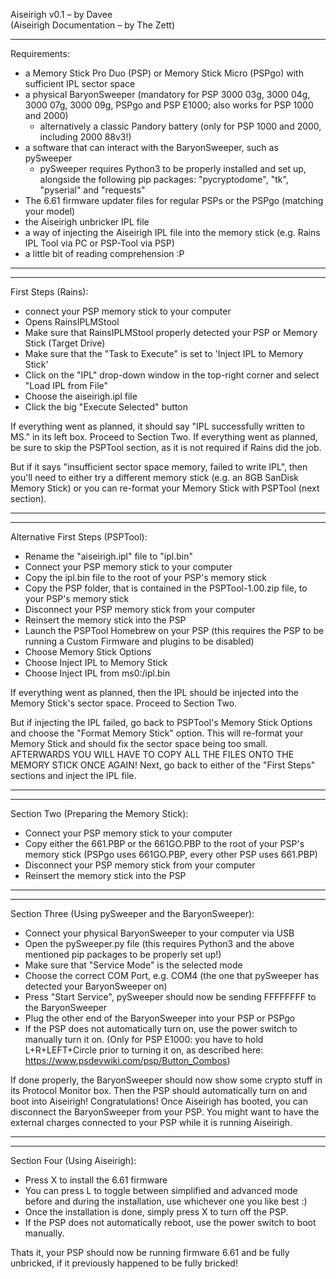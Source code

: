 Aiseirigh v0.1 – by Davee  
(Aiseirigh Documentation – by The Zett)

----------------------------------------------------------------------------------------------------------------------------------------------------------------

Requirements:
- a Memory Stick Pro Duo (PSP) or Memory Stick Micro (PSPgo) with sufficient IPL sector space
- a physical BaryonSweeper (mandatory for PSP 3000 03g, 3000 04g, 3000 07g, 3000 09g, PSPgo and PSP E1000; also works for PSP 1000 and 2000)
	- alternatively a classic Pandory battery (only for PSP 1000 and 2000, including 2000 88v3!)
- a software that can interact with the BaryonSweeper, such as pySweeper
	- pySweeper requires Python3 to be properly installed and set up, alongside the following pip packages: "pycryptodome", "tk", "pyserial" and "requests"
- The 6.61 firmware updater files for regular PSPs or the PSPgo (matching your model)
- the Aiseirigh unbricker IPL file
- a way of injecting the Aiseirigh IPL file into the memory stick (e.g. Rains IPL Tool via PC or PSP-Tool via PSP)
- a little bit of reading comprehension :P

----------------------------------------------------------------------------------------------------------------------------------------------------------------
----------------------------------------------------------------------------------------------------------------------------------------------------------------

First Steps (Rains):
- connect your PSP memory stick to your computer
- Opens RainsIPLMStool
- Make sure that RainsIPLMStool properly detected your PSP or Memory Stick (Target Drive)
- Make sure that the "Task to Execute" is set to 'Inject IPL to Memory Stick'
- Click on the "IPL" drop-down window in the top-right corner and select "Load IPL from File"
- Choose the aiseirigh.ipl file
- Click the big "Execute Selected" button

If everything went as planned, it should say "IPL successfully written to MS." in its left box. Proceed to Section Two.
If everything went as planned, be sure to skip the PSPTool section, as it is not required if Rains did the job.

But if it says "insufficient sector space memory, failed to write IPL", then you'll need to either try a different memory stick (e.g. an 8GB SanDisk Memory Stick) or you can re-format your Memory Stick with PSPTool (next section).

----------------------------------------------------------------------------------------------------------------------------------------------------------------
----------------------------------------------------------------------------------------------------------------------------------------------------------------


Alternative First Steps (PSPTool):
- Rename the "aiseirigh.ipl" file to "ipl.bin"
- Connect your PSP memory stick to your computer
- Copy the ipl.bin file to the root of your PSP's memory stick
- Copy the PSP folder, that is contained in the PSPTool-1.00.zip file, to your PSP's memory stick
- Disconnect your PSP memory stick from your computer
- Reinsert the memory stick into the PSP
- Launch the PSPTool Homebrew on your PSP (this requires the PSP to be running a Custom Firmware and plugins to be disabled)
- Choose Memory Stick Options
- Choose Inject IPL to Memory Stick
- Choose Inject IPL from ms0:/ipl.bin

If everything went as planned, then the IPL should be injected into the Memory Stick's sector space. Proceed to Section Two.

But if injecting the IPL failed, go back to PSPTool's Memory Stick Options and choose the "Format Memory Stick" option. This will re-format your Memory Stick and should fix the sector space being too small.
AFTERWARDS YOU WILL HAVE TO COPY ALL THE FILES ONTO THE MEMORY STICK ONCE AGAIN! Next, go back to either of the "First Steps" sections and inject the IPL file.

----------------------------------------------------------------------------------------------------------------------------------------------------------------
----------------------------------------------------------------------------------------------------------------------------------------------------------------

Section Two (Preparing the Memory Stick):
- Connect your PSP memory stick to your computer
- Copy either the 661.PBP or the 661GO.PBP to the root of your PSP's memory stick (PSPgo uses 661GO.PBP, every other PSP uses 661.PBP)
- Disconnect your PSP memory stick from your computer
- Reinsert the memory stick into the PSP

----------------------------------------------------------------------------------------------------------------------------------------------------------------
----------------------------------------------------------------------------------------------------------------------------------------------------------------


Section Three (Using pySweeper and the BaryonSweeper):
- Connect your physical BaryonSweeper to your computer via USB
- Open the pySweeper.py file (this requires Python3 and the above mentioned pip packages to be properly set up!)
- Make sure that "Service Mode" is the selected mode
- Choose the correct COM Port, e.g. COM4 (the one that pySweeper has detected your BaryonSweeper on)
- Press "Start Service", pySweeper should now be sending FFFFFFFF to the BaryonSweeper
- Plug the other end of the BaryonSweeper into your PSP or PSPgo
- If the PSP does not automatically turn on, use the power switch to manually turn it on.
(Only for PSP E1000: you have to hold L+R+LEFT+Circle prior to turning it on, as described here: https://www.psdevwiki.com/psp/Button_Combos)

If done properly, the BaryonSweeper should now show some crypto stuff in its Protocol Monitor box.
Then the PSP should automatically turn on and boot into Aiseirigh! Congratulations!
Once Aiseirigh has booted, you can disconnect the BaryonSweeper from your PSP. You might want to have the external charges connected to your PSP while it is running Aiseirigh.

----------------------------------------------------------------------------------------------------------------------------------------------------------------
----------------------------------------------------------------------------------------------------------------------------------------------------------------

Section Four (Using Aiseirigh):
- Press X to install the 6.61 firmware
- You can press L to toggle between simplified and advanced mode before and during the installation, use whichever one you like best :)
- Once the installation is done, simply press X to turn off the PSP.
- If the PSP does not automatically reboot, use the power switch to boot manually.

Thats it, your PSP should now be running firmware 6.61 and be fully unbricked, if it previously happened to be fully bricked!

